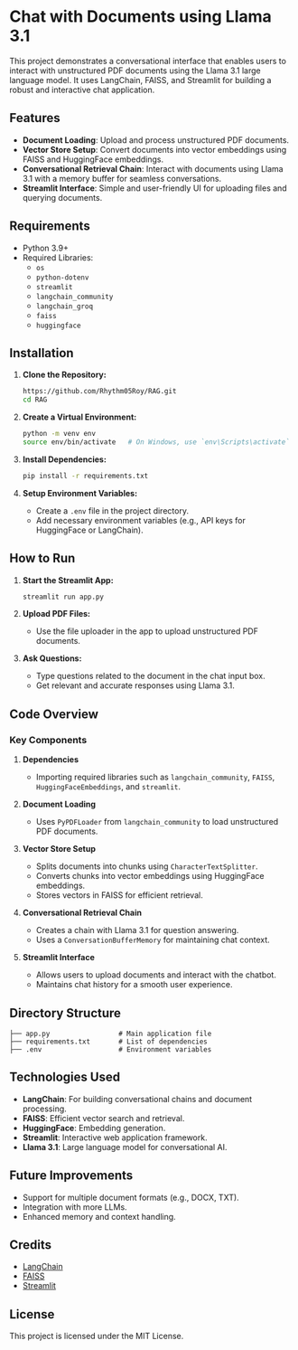 # Chat with Documents using Llama 3.1

This project demonstrates a conversational interface that enables users to interact with unstructured PDF documents using the Llama 3.1 large language model. It uses LangChain, FAISS, and Streamlit for building a robust and interactive chat application.

## Features
- **Document Loading**: Upload and process unstructured PDF documents.
- **Vector Store Setup**: Convert documents into vector embeddings using FAISS and HuggingFace embeddings.
- **Conversational Retrieval Chain**: Interact with documents using Llama 3.1 with a memory buffer for seamless conversations.
- **Streamlit Interface**: Simple and user-friendly UI for uploading files and querying documents.

## Requirements
- Python 3.9+
- Required Libraries:
  - `os`
  - `python-dotenv`
  - `streamlit`
  - `langchain_community`
  - `langchain_groq`
  - `faiss`
  - `huggingface`

## Installation
1. **Clone the Repository:**
   ```bash
   https://github.com/Rhythm05Roy/RAG.git
   cd RAG
   ```

2. **Create a Virtual Environment:**
   ```bash
   python -m venv env
   source env/bin/activate   # On Windows, use `env\Scripts\activate`
   ```

3. **Install Dependencies:**
   ```bash
   pip install -r requirements.txt
   ```

4. **Setup Environment Variables:**
   - Create a `.env` file in the project directory.
   - Add necessary environment variables (e.g., API keys for HuggingFace or LangChain).

## How to Run
1. **Start the Streamlit App:**
   ```bash
   streamlit run app.py
   ```

2. **Upload PDF Files:**
   - Use the file uploader in the app to upload unstructured PDF documents.

3. **Ask Questions:**
   - Type questions related to the document in the chat input box.
   - Get relevant and accurate responses using Llama 3.1.

## Code Overview
### Key Components

1. **Dependencies**
   - Importing required libraries such as `langchain_community`, `FAISS`, `HuggingFaceEmbeddings`, and `streamlit`.

2. **Document Loading**
   - Uses `PyPDFLoader` from `langchain_community` to load unstructured PDF documents.

3. **Vector Store Setup**
   - Splits documents into chunks using `CharacterTextSplitter`.
   - Converts chunks into vector embeddings using HuggingFace embeddings.
   - Stores vectors in FAISS for efficient retrieval.

4. **Conversational Retrieval Chain**
   - Creates a chain with Llama 3.1 for question answering.
   - Uses a `ConversationBufferMemory` for maintaining chat context.

5. **Streamlit Interface**
   - Allows users to upload documents and interact with the chatbot.
   - Maintains chat history for a smooth user experience.

## Directory Structure
```
├── app.py                 # Main application file
├── requirements.txt       # List of dependencies
├── .env                   # Environment variables
```

## Technologies Used
- **LangChain**: For building conversational chains and document processing.
- **FAISS**: Efficient vector search and retrieval.
- **HuggingFace**: Embedding generation.
- **Streamlit**: Interactive web application framework.
- **Llama 3.1**: Large language model for conversational AI.

## Future Improvements
- Support for multiple document formats (e.g., DOCX, TXT).
- Integration with more LLMs.
- Enhanced memory and context handling.

## Credits
- [LangChain](https://github.com/hwchase17/langchain)
- [FAISS](https://github.com/facebookresearch/faiss)
- [Streamlit](https://streamlit.io/)

## License
This project is licensed under the MIT License.

